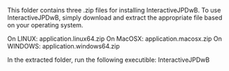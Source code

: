 This folder contains three .zip files for installing InteractiveJPDwB. To use InteractiveJPDwB, simply download and extract the appropriate file based on your operating system. 

On LINUX:   application.linux64.zip
On MacOSX:  application.macosx.zip
On WINDOWS: application.windows64.zip

In the extracted folder, run the following executible: InteractiveJPDwB 
